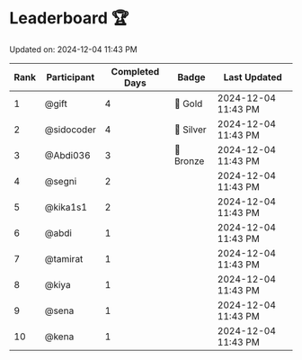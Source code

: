 # Leaderboard 🏆

Updated on: 2024-12-04 11:43 PM

| Rank | Participant       | Completed Days | Badge      | Last Updated         |
|------|-------------------|----------------|------------|----------------------|
| 1    | @gift             | 4              | 🏅 Gold     | 2024-12-04 11:43 PM |
| 2    | @sidocoder        | 4              | 🥈 Silver   | 2024-12-04 11:43 PM |
| 3    | @Abdi036          | 3              | 🥉 Bronze   | 2024-12-04 11:43 PM |
| 4    | @segni            | 2              |            | 2024-12-04 11:43 PM |
| 5    | @kika1s1          | 2              |            | 2024-12-04 11:43 PM |
| 6    | @abdi             | 1              |            | 2024-12-04 11:43 PM |
| 7    | @tamirat          | 1              |            | 2024-12-04 11:43 PM |
| 8    | @kiya             | 1              |            | 2024-12-04 11:43 PM |
| 9    | @sena             | 1              |            | 2024-12-04 11:43 PM |
| 10   | @kena             | 1              |            | 2024-12-04 11:43 PM |
